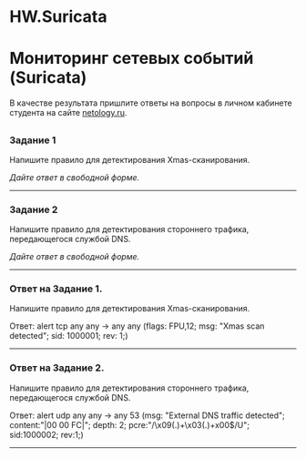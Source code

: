 # HW.Suricata

# Мониторинг сетевых событий (Suricata)

В качестве результата пришлите ответы на вопросы в личном кабинете студента на сайте [netology.ru](https://netology.ru/).

## 

### Задание 1

Напишите правило для детектирования Xmas-сканирования.

*Дайте ответ в свободной форме.*

------

### Задание 2

Напишите правило для детектирования стороннего трафика, передающегося службой DNS.

*Дайте ответ в свободной форме.*

------

### Ответ на Задание 1. 
Напишите правило для детектирования Xmas-сканирования.

Ответ: 
alert tcp any any -> any any
(flags: FPU,12; msg: "Xmas scan detected"; sid: 1000001; rev: 1;)

------

### Ответ на Задание 2. 
Напишите правило для детектирования стороннего трафика, передающегося службой DNS.

Ответ:
alert udp any any -> any 53
(msg: "External DNS traffic detected"; content:"|00 00 FC|"; depth: 2; pcre:"/\x09(.)+\x03(.)+x00$/U"; sid:1000002; rev:1;)

------

